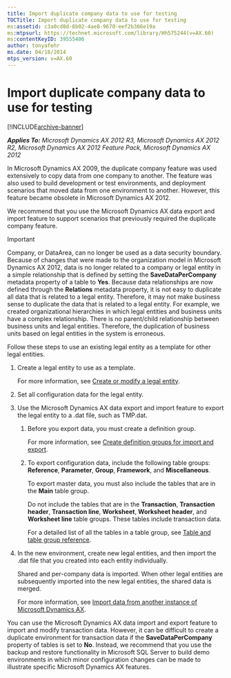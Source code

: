 ```yaml
---
title: Import duplicate company data to use for testing
TOCTitle: Import duplicate company data to use for testing
ms:assetid: c3a0cd8d-8b02-4ae8-9670-eef2b366e19a
ms:mtpsurl: https://technet.microsoft.com/library/Hh575244(v=AX.60)
ms:contentKeyID: 39555406
author: tonyafehr
ms.date: 04/18/2014
mtps_version: v=AX.60
---
```


# Import duplicate company data to use for testing 


[!INCLUDE[archive-banner](includes/archive-banner.md)]


_**Applies To:** Microsoft Dynamics AX 2012 R3, Microsoft Dynamics AX 2012 R2, Microsoft Dynamics AX 2012 Feature Pack, Microsoft Dynamics AX 2012_

In Microsoft Dynamics AX 2009, the duplicate company feature was used extensively to copy data from one company to another. The feature was also used to build development or test environments, and deployment scenarios that moved data from one environment to another. However, this feature became obsolete in Microsoft Dynamics AX 2012.

We recommend that you use the Microsoft Dynamics AX data export and import feature to support scenarios that previously required the duplicate company feature.


> [!IMPORTANT]
> <P>Company, or DataArea, can no longer be used as a data security boundary. Because of changes that were made to the organization model in Microsoft Dynamics AX 2012, data is no longer related to a company or legal entity in a simple relationship that is defined by setting the <STRONG>SaveDataPerCompany</STRONG> metadata property of a table to <STRONG>Yes</STRONG>. Because data relationships are now defined through the <STRONG>Relations</STRONG> metadata property, it is not easy to duplicate all data that is related to a legal entity. Therefore, it may not make business sense to duplicate the data that is related to a legal entity. For example, we created organizational hierarchies in which legal entities and business units have a complex relationship. There is no parent/child relationship between business units and legal entities. Therefore, the duplication of business units based on legal entities in the system is erroneous.</P>



Follow these steps to use an existing legal entity as a template for other legal entities.

1.  Create a legal entity to use as a template.
    
    For more information, see [Create or modify a legal entity](create-or-modify-a-legal-entity.md).

2.  Set all configuration data for the legal entity.

3.  Use the Microsoft Dynamics AX data export and import feature to export the legal entity to a .dat file, such as TMP.dat.
    
    1.  Before you export data, you must create a definition group.
        
        For more information, see [Create definition groups for import and export](create-definition-groups-for-import-and-export.md).
    
    2.  To export configuration data, include the following table groups: **Reference**, **Parameter**, **Group**, **Framework**, and **Miscellaneous**.
        
        To export master data, you must also include the tables that are in the **Main** table group.
        
        Do not include the tables that are in the **Transaction**, **Transaction header**, **Transaction line**, **Worksheet**, **Worksheet header**, and **Worksheet line** table groups. These tables include transaction data.
        
        For a detailed list of all the tables in a table group, see [Table and table group reference](table-and-table-group-reference.md).

4.  In the new environment, create new legal entities, and then import the .dat file that you created into each entity individually.
    
    Shared and per-company data is imported. When other legal entities are subsequently imported into the new legal entities, the shared data is merged.
    
    For more information, see [Import data from another instance of Microsoft Dynamics AX](import-data-from-another-instance-of-microsoft-dynamics-ax.md).

You can use the Microsoft Dynamics AX data import and export feature to import and modify transaction data. However, it can be difficult to create a duplicate environment for transaction data if the **SaveDataPerCompany** property of tables is set to **No**. Instead, we recommend that you use the backup and restore functionality in Microsoft SQL Server to build demo environments in which minor configuration changes can be made to illustrate specific Microsoft Dynamics AX features.

  


